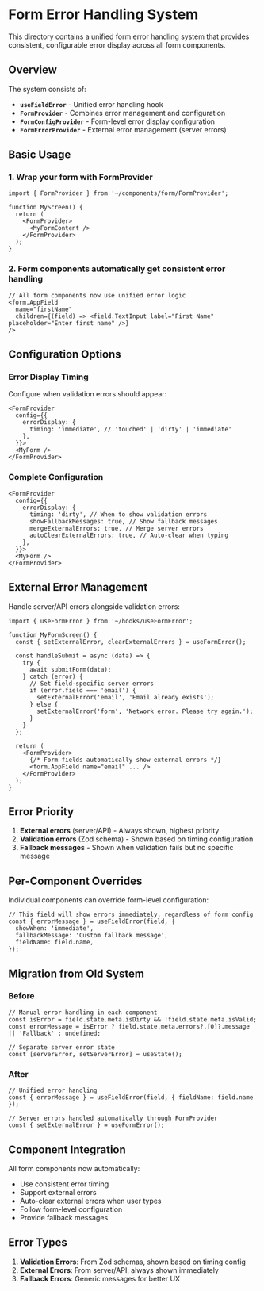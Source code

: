 # Form Error Handling System

This directory contains a unified form error handling system that provides consistent, configurable error display across all form components.

## Overview

The system consists of:

- **`useFieldError`** - Unified error handling hook
- **`FormProvider`** - Combines error management and configuration
- **`FormConfigProvider`** - Form-level error display configuration
- **`FormErrorProvider`** - External error management (server errors)

## Basic Usage

### 1. Wrap your form with FormProvider

```tsx
import { FormProvider } from '~/components/form/FormProvider';

function MyScreen() {
  return (
    <FormProvider>
      <MyFormContent />
    </FormProvider>
  );
}
```

### 2. Form components automatically get consistent error handling

```tsx
// All form components now use unified error logic
<form.AppField
  name="firstName"
  children={(field) => <field.TextInput label="First Name" placeholder="Enter first name" />}
/>
```

## Configuration Options

### Error Display Timing

Configure when validation errors should appear:

```tsx
<FormProvider
  config={{
    errorDisplay: {
      timing: 'immediate', // 'touched' | 'dirty' | 'immediate'
    },
  }}>
  <MyForm />
</FormProvider>
```

### Complete Configuration

```tsx
<FormProvider
  config={{
    errorDisplay: {
      timing: 'dirty', // When to show validation errors
      showFallbackMessages: true, // Show fallback messages
      mergeExternalErrors: true, // Merge server errors
      autoClearExternalErrors: true, // Auto-clear when typing
    },
  }}>
  <MyForm />
</FormProvider>
```

## External Error Management

Handle server/API errors alongside validation errors:

```tsx
import { useFormError } from '~/hooks/useFormError';

function MyFormScreen() {
  const { setExternalError, clearExternalErrors } = useFormError();

  const handleSubmit = async (data) => {
    try {
      await submitForm(data);
    } catch (error) {
      // Set field-specific server errors
      if (error.field === 'email') {
        setExternalError('email', 'Email already exists');
      } else {
        setExternalError('form', 'Network error. Please try again.');
      }
    }
  };

  return (
    <FormProvider>
      {/* Form fields automatically show external errors */}
      <form.AppField name="email" ... />
    </FormProvider>
  );
}
```

## Error Priority

1. **External errors** (server/API) - Always shown, highest priority
2. **Validation errors** (Zod schema) - Shown based on timing configuration
3. **Fallback messages** - Shown when validation fails but no specific message

## Per-Component Overrides

Individual components can override form-level configuration:

```tsx
// This field will show errors immediately, regardless of form config
const { errorMessage } = useFieldError(field, {
  showWhen: 'immediate',
  fallbackMessage: 'Custom fallback message',
  fieldName: field.name,
});
```

## Migration from Old System

### Before

```tsx
// Manual error handling in each component
const isError = field.state.meta.isDirty && !field.state.meta.isValid;
const errorMessage = isError ? field.state.meta.errors?.[0]?.message || 'Fallback' : undefined;

// Separate server error state
const [serverError, setServerError] = useState();
```

### After

```tsx
// Unified error handling
const { errorMessage } = useFieldError(field, { fieldName: field.name });

// Server errors handled automatically through FormProvider
const { setExternalError } = useFormError();
```

## Component Integration

All form components now automatically:

- Use consistent error timing
- Support external errors
- Auto-clear external errors when user types
- Follow form-level configuration
- Provide fallback messages

## Error Types

1. **Validation Errors**: From Zod schemas, shown based on timing config
2. **External Errors**: From server/API, always shown immediately
3. **Fallback Errors**: Generic messages for better UX
